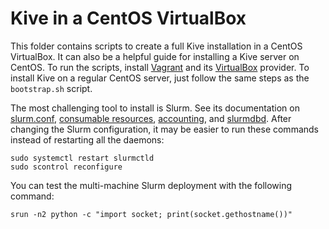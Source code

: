 # Kive in a CentOS VirtualBox #
This folder contains scripts to create a full Kive installation in a CentOS VirtualBox. It can also be a helpful guide
for installing a Kive server on CentOS. To run the scripts, install [Vagrant] and its
[VirtualBox] provider. To install Kive on a regular CentOS server, just follow the same steps as the `bootstrap.sh`
script.

The most challenging tool to install is Slurm. See its documentation on [slurm.conf], [consumable resources],
[accounting], and [slurmdbd]. After changing the Slurm configuration, it may be easier to run these commands instead of
restarting all the daemons:

    sudo systemctl restart slurmctld
    sudo scontrol reconfigure

You can test the multi-machine Slurm deployment with the following command:

    srun -n2 python -c "import socket; print(socket.gethostname())"

[Vagrant]: https://www.vagrantup.com/downloads.html
[VirtualBox]: https://www.vagrantup.com/docs/virtualbox/
[slurm.conf]: https://slurm.schedmd.com/slurm.conf.html
[consumable resources]: https://slurm.schedmd.com/cons_res.html
[accounting]: https://slurm.schedmd.com/accounting.html
[slurmdbd]: https://slurm.schedmd.com/slurmdbd.conf.html
